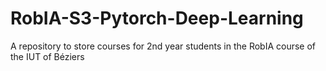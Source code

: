 # RobIA-S3-Pytorch-Deep-Learning
A repository to store courses for 2nd year students in the RobIA course of the IUT of Béziers
